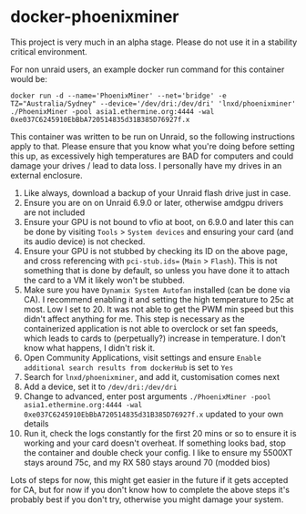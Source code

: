 # docker-phoenixminer
 
This project is very much in an alpha stage. Please do not use it in a stability critical environment.

For non unraid users, an example docker run command for this container would be:
```
docker run -d --name='PhoenixMiner' --net='bridge' -e TZ="Australia/Sydney" --device='/dev/dri:/dev/dri' 'lnxd/phoenixminer' ./PhoenixMiner -pool asia1.ethermine.org:4444 -wal 0xe037C6245910EbBbA720514835d31B385D76927f.x
```

This container was written to be run on Unraid, so the following instructions apply to that. Please ensure that you know what you're doing before setting this up, as excessively high temperatures are BAD for computers and could damage your drives / lead to data loss. I personally have my drives in an external enclosure.

1. Like always, download a backup of your Unraid flash drive just in case. 
2. Ensure you are on on Unraid 6.9.0 or later, otherwise amdgpu drivers are not included
3. Ensure your GPU is not bound to vfio at boot, on 6.9.0 and later this can be done by visiting `Tools` > `System devices` and ensuring your card (and its audio device) is not checked.
4. Ensure your GPU is not stubbed by checking its ID on the above page, and cross referencing with `pci-stub.ids=` (`Main` > `Flash`). This is not something that is done by default, so unless you have done it to attach the card to a VM it likely won't be stubbed. 
5. Make sure you have `Dynamix System Autofan` installed (can be done via CA). I recommend enabling it and setting the high temperature to 25c at most. Low I set to 20. It was not able to get the PWM min speed but this didn't affect anything for me. This step is necessary as the containerized application is not able to overclock or set fan speeds, which leads to cards to (perpetually?) increase in temperature. I don't know what happens, I didn't risk it.
6. Open Community Applications, visit settings and ensure `Enable additional search results from dockerHub` is set to `Yes`
7. Search for `lnxd/phoenixminer`, and add it, customisation comes next
8. Add a device, set it to `/dev/dri:/dev/dri`
9. Change to advanced, enter post arguments `./PhoenixMiner -pool asia1.ethermine.org:4444 -wal 0xe037C6245910EbBbA720514835d31B385D76927f.x` updated to your own details
10. Run it, check the logs constantly for the first 20 mins or so to ensure it is working and your card doesn't overheat. If something looks bad, stop the container and double check your config. I like to ensure my 5500XT stays around 75c, and my RX 580 stays around 70 (modded bios)

Lots of steps for now, this might get easier in the future if it gets accepted for CA, but for now if you don't know how to complete the above steps it's probably best if you don't try, otherwise you might damage your system.
